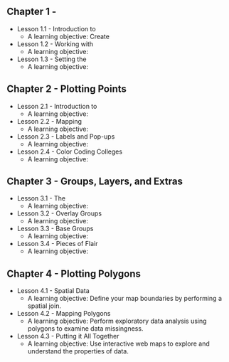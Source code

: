 ## Chapter 1 - 
   * Lesson 1.1 - Introduction to 
     * A learning objective: Create 
   * Lesson 1.2 - Working with 
     * A learning objective:
   * Lesson 1.3 - Setting the 
     * A learning objective: 
## Chapter 2 - Plotting Points
   * Lesson 2.1 - Introduction to
     * A learning objective: 
   * Lesson 2.2 - Mapping 
     * A learning objective: 
   * Lesson 2.3 - Labels and Pop-ups
     * A learning objective: 
   * Lesson 2.4 - Color Coding Colleges
     * A learning objective: 
## Chapter 3 - Groups, Layers, and Extras
   * Lesson 3.1 - The 
     * A learning objective: 
   * Lesson 3.2 - Overlay Groups
     * A learning objective: 
   * Lesson 3.3 - Base Groups
     * A learning objective: 
   * Lesson 3.4 - Pieces of Flair
     * A learning objective: 
## Chapter 4 - Plotting Polygons
   * Lesson 4.1 - Spatial Data
     * A learning objective: Define your map boundaries by performing a spatial join.
   * Lesson 4.2 - Mapping Polygons
     * A learning objective: Perform exploratory data analysis using polygons to examine data missingness.
   * Lesson 4.3 - Putting it All Together
     * A learning objective: Use interactive web maps to explore and understand the properties of data.
